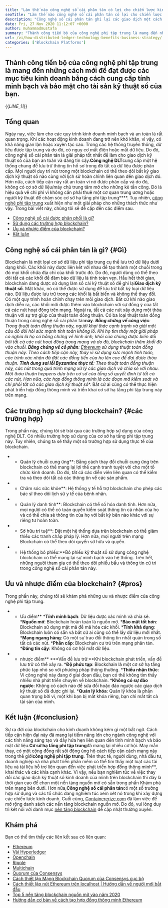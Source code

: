 ```yaml
---
title: "Làm thế nào công nghệ sổ cái phân tán có lợi cho chiến lược kinh doanh" 
seoTitle: "Làm thế nào công nghệ sổ cái phân tán có lợi cho chiến lược kinh doanh" 
description: "Công nghệ sổ cái phân tán ghi lại các giao dịch một cách có thể truy nguyên. Bài viết này nói về tác động của công nghệ phi tập trung đối với kinh doanh." 
date: Fri, 27 Nov 2020 11:12:07 +0000
author: muhammadmustafa
summary: "Thành công tiến bộ của công nghệ phi tập trung là mang đến những cách mới để đạt được các mục tiêu kinh doanh bằng cách cung cấp tính minh bạch & amp; Bảo mật cho tài sản kỹ thuật số của bạn." 
url: /vi/how-distributed-ledger-technology-benefits-business-strategy/
categories: ['Blockchain Platforms']
---
```


## Thành công tiến bộ của công nghệ phi tập trung là mang đến những cách mới để đạt được các mục tiêu kinh doanh bằng cách cung cấp tính minh bạch và bảo mật cho tài sản kỹ thuật số của bạn.
{{_LINE_11_}}

## Tổng quan
Ngày nay, việc làm cho các quy trình kinh doanh minh bạch và an toàn là rất quan trọng. Khi các hoạt động kinh doanh đang trở nên khó khăn, vì vậy, có khả năng gian lận hoặc xuyên tạc cao. Trong các hệ thống truyền thống, dữ liệu được tập trung và do đó, có nguy cơ mất điện hoặc mất dữ liệu. Do đó, công nghệ sổ cái phân tán là giải pháp tốt nhất để làm cho giao dịch kỹ thuật số của bạn an toàn và đáng tin cậy.**Công nghệ DLT**cung cấp một hệ thống chung để lưu trữ thông tin hồ sơ trong đó tất cả dữ liệu được phân cấp. Mọi người duy trì nút trong một blockchain có thể theo dõi bất kỳ giao dịch kỹ thuật số nào cùng với lịch sử hoàn chỉnh liên quan đến giao dịch đó. Hơn nữa, cách tiếp cận này rất an toàn vì nó được phân cấp và do đó, không có cơ sở dữ liệu/máy chủ trung tâm mở cho những kẻ tấn công. Đó là hiệu quả về chi phí vì không cần phải thuê một cơ quan trung ương hoặc người kỹ thuật để chăm sóc cơ sở hạ tầng phi tập trung****. Tuy nhiên, [công nghệ phi tập trung][1] xuất hiện như một giải pháp cho những thách thức như vậy.
Trong bài viết này, chúng tôi sẽ đề cập đến các điểm sau.
  * [Công nghệ sổ cái được phân phối là gì?][2]
  * [Sử dụng các trường hợp blockchain?][3]
  * [Ưu và nhược điểm của blockchain?][4]
  * [Kết luận][5]

## Công nghệ sổ cái phân tán là gì?   {#Gì}
Blockchain là một loại cơ sở dữ liệu phi tập trung cụ thể lưu trữ dữ liệu dưới dạng khối. Các khối này được liên kết với nhau để tạo thành một chuỗi trong đó mọi khối chứa địa chỉ của khối trước đó. Do đó, người dùng có thể theo dõi tất cả các khối để đảm bảo dữ liệu là tính toàn vẹn. Hầu hết thời gian, blockchain đang được sử dụng làm sổ cái kỹ thuật số để ghi lại**Giao dịch kỹ thuật số**. Mặt khác, nó có thể được sử dụng để lưu trữ bất kỳ loại dữ liệu nào. Dữ liệu được lưu trữ trong các khối là bất biến và không thể thay đổi.
Có một quy trình hoàn chỉnh chạy trên mỗi giao dịch. Bất cứ khi nào giao dịch diễn ra, các khối mới được thêm vào blockchain với sự đồng ý của tất cả các nút hoạt động trên mạng. Ngoài ra, tất cả các nút xây dựng một thỏa thuận với sự trợ giúp của thuật toán đồng thuận. Có ba loại thuật toán đồng thuận trong công nghệ sổ cái phân tán**này**.
***Bằng chứng về công việc**: Trong thuật toán đồng thuận này, người khai thác cạnh tranh và giải một câu đố đòi hỏi sức mạnh tính toán khổng lồ. Khi họ tìm thấy một giải pháp có nghĩa là họ có bằng chứng về hình ảnh, khối của chúng được biến đổi bởi tất cả các nút hoạt động trong mạng và do đó, blockchain thêm khối đó vào chuỗi.
***Bằng chứng về cổ phần**: [Ethereum][6] sử dụng thuật toán đồng thuận này. Theo cách tiếp cận này, thay vì sử dụng sức mạnh tính toán, các trình xác nhận đã đặt các đồng tiền của họ lên cọc để đạt được thỏa thuận.
***Tính dung sai lỗi Byzantine thực tế**: Theo thuật toán đồng thuận này, các nút trong quá trình mạng xử lý các giao dịch và chia sẻ với nhau. Một thỏa thuận heppens dựa trên cơ sở của tổng số quyết định từ tất cả các nút.
Hơn nữa, các hợp đồng thông minh là các đoạn mã kiểm soát và chi phối tất cả các giao dịch kỹ thuật số****. Bất cứ ai cũng có thể thực hiện phát triển hợp đồng thông minh và triển khai cơ sở hạ tầng phi tập trung này trên mạng.

## Các trường hợp sử dụng blockchain?   {#các trường hợp}
Trong phần này, chúng tôi sẽ trải qua các trường hợp sử dụng của công nghệ DLT. Có nhiều trường hợp sử dụng của cơ sở hạ tầng phi tập trung này. Tuy nhiên, chúng ta sẽ thấy một số trường hợp sử dụng thực tế của blockchain.
* * Quản lý chuỗi cung ứng**: Bằng cách thay đổi chuỗi cung ứng trên blockchain có thể mang lại lợi thế cạnh tranh tuyệt vời cho một tổ chức kinh doanh. Do đó, tất cả các diễn viên liên quan có thể kiểm tra và theo dõi tất cả các thông tin về các sản phẩm.
* * Chăm sóc sức khỏe**: Hệ thống y tế hỗ trợ blockchain cho phép các bác sĩ theo dõi lịch sử y tế của bệnh nhân.
* * Quản lý danh tính**: Blockchain có thể số hóa danh tính. Hơn nữa, mọi người có thể có toàn quyền kiểm soát thông tin cá nhân của họ và có thể chia sẻ thông tin của họ với bất kỳ bên nào khác với sự riêng tư hoàn toàn.
* * Sở hữu trí tuệ**: Đặt một hệ thống dựa trên blockchain có thể giảm thiểu các tranh chấp pháp lý. Hơn nữa, mọi người trên mạng Blockchain có thể theo dõi quyền sở hữu và quyền.
* * Hệ thống bỏ phiếu:**Bỏ phiếu kỹ thuật số sử dụng công nghệ blockchain có thể mang lại sự minh bạch vào hệ thống. Trên hết, những người tham gia có thể theo dõi phiếu bầu và thông tin cử tri trong công nghệ sổ cái phân tán này.

## Ưu và nhược điểm của blockchain?   {#pros}
Trong phần này, chúng tôi sẽ khám phá những ưu và nhược điểm của công nghệ phi tập trung.
* * Ưu điểm**
***Tính minh bạch**: Dữ liệu được xác minh và chia sẻ.
***Nguồn mở**: Blockchain hoàn toàn là nguồn mở.
***Bảo mật tốt hơn**: Blockchain sử dụng mật mã để mã hóa các khối.
***Tính khả dụng**: Blockchain luôn có sẵn và bất cứ ai cũng có thể lấy dữ liệu mới nhất.
***Mạng ngang hàng**: Có một sự trao đổi thông tin nhất quán trong số tất cả các nút.
***Phân cấp**: Blockchain cư trú trên mạng phân tán.
***Đáng tin cậy**: Không có cơ hội mất dữ liệu.
* * nhược điểm**
***Vấn đề lưu trữ:**Khi blockchain phát triển, vấn đề lưu trữ có thể xảy ra.
***Độ phức tạp**: Blockchain là một cơ sở hạ tầng phức tạp nhỏ so với phương pháp thông thường.
***Thiếu nhận thức**: Vì công nghệ này đang ở giai đoạn đầu, bạn có thể không tìm thấy nhiều nhà phát triển chuyên về blockchain.
***Không có sự đảo ngược**: Không có cách nào để sửa đổi hoặc đảo ngược các giao dịch kỹ thuật số đã được ghi lại.
***Quản lý khóa**: Quản lý khóa là phần quan trọng bởi vì, một khi bạn bị mất khóa riêng, bạn chỉ mất tất cả tài sản của mình.

## Kết luận   {#conclusion}
Sự ra đời của blockchain cho kinh doanh không kém gì một bất ngờ. Cách tiếp cận hiện đại này đã mang lại tiềm năng lớn cho ngành công nghệ với các tính năng sáng tạo và đầy hứa hẹn liên quan đến tính minh bạch và bảo mật dữ liệu.**Cơ sở hạ tầng phi tập trung**đã mang lại nhiều cơ hội. May mắn thay, có một cộng đồng rất sôi động ủng hộ cách tiếp cận cách mạng này trong thế giới**công nghệ phi tập trung**. Trên thực tế, người dùng, nhà đầu tư, doanh nghiệp và nhà phát triển phần mềm có thể tìm thấy một loạt các tài liệu và tài liệu hỗ trợ liên quan đến việc phát triển hợp đồng thông minh**, khai thác và các khía cạnh khác. Vì vậy, nếu bạn nghiêm túc về việc thay đổi các giao dịch kỹ thuật số kinh doanh của mình trên blockchain thì đây là thời gian cao để chọn một nền tảng nguồn mở có sẵn trong phần Khám phá trên mạng bên dưới.
Hơn nữa,**Công nghệ sổ cái phân tán**có một số trường hợp sử dụng và các tổ chức đang nghiêm túc xem xét nó trong khi xây dựng các chiến lược kinh doanh. Cuối cùng, [Containererize.com][7] đã làm việc để mở rộng danh sách các nền tảng blockchain nguồn mở. Do đó, vui lòng duy trì kết nối với danh mục [nền tảng blockchain][1] để cập nhật thường xuyên.

## Khám phá
Bạn có thể tìm thấy các liên kết sau có liên quan:
  * [Ethereum][6]
  * [Vải Hyperledger][8]
  * [Openchain][9]
  * [Ripple][10]
  * [Multichain][11]
  * [Quorum của Consensys][12]
  * [Cách thiết lập Mạng Blockchain Quorum của Consensys cục bộ][13]
  * [Cách thiết lập nút Ethereum trên localhost | Hướng dẫn về người mới bắt đầu][14]
  * [Top 5 nền tảng blockchain nguồn mở vào năm 2020][15]
  * [Hướng dẫn cơ bản về cách tạo hợp đồng thông minh Ethereum][16]

  
[1]: https://products.containerize.com/blockchain-platforms/
[2]: #what
[3]: #cases
[4]: #pros
[5]: #conclusion
[6]: https://products.containerize.com/blockchain-platforms/ethereum
[7]: https://www.containerize.com/
[8]: https://products.containerize.com/blockchain-platforms/hyperledger-fabric
[9]: https://products.containerize.com/blockchain-platforms/openchain
[10]: https://products.containerize.com/blockchain-platforms/ripple
[11]: https://products.containerize.com/blockchain-platforms/multichain
[12]: https://products.containerize.com/blockchain-platforms/consensys-quorum
[13]: https://blog.containerize.com/blockchain-platforms/how-to-setup-consensys-quorum-blockchain-network-locally/
[14]: https://blog.containerize.com/blockchain-platforms/what-is-testnet-how-to-deploy-it-ethereum-testnet/
[15]: https://blog.containerize.com/blockchain-platforms/top-5-open-source-blockchain-platforms-in-2020/
[16]: https://blog.containerize.com/
